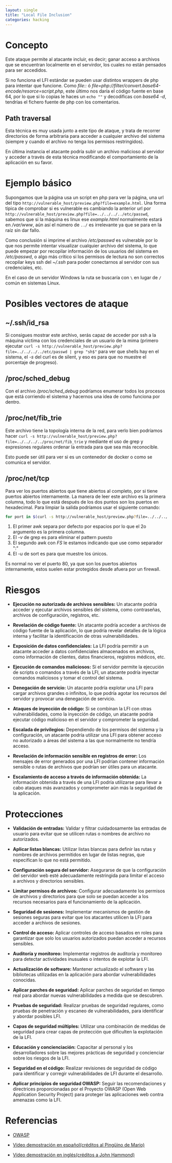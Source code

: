 ```yaml
---
layout: single
title: "Local File Inclusion"
categories: hacking
---
```



# Concepto

Este ataque permite al atacante incluir, es decir; ganar acceso a archivos que se encuentran localmente en el servirdor, los cuales no están pensados para ser accedidos.

Si no funciona el LFI estándar se pueden usar distintos wrappers de php para intentar que funcione. Como *file::* ó *file=php://filter/convert.base64-encode/resorce=script.php*, este último nos daría el código fuente en base 64, por lo que si lo copias le haces un `echo ""` y decodificas con *base64 -d*, tendrías el fichero fuente de php con los comentarios.

## Path traversal

Esta técnica es muy usada junto a este tipo de ataque, y trata de recorrer directorios de forma arbitraria para acceder a cualquier archivo del sistema (siempre y cuando el archivo no tenga los permisos restringidos).

En última instancia el atacante podría subir un archivo malicioso al servidor y acceder a través de esta técnica modificando el comportamiento de la aplicación en su favor.

# Ejemplo básico

Supongamos que la página usa un script en php para ver la página, una url del tipo `http://vulnerable_host/preview.php?file=example.html`. Una forma típica de comprobar si es vulnerable es cambiando la anterior url por `http://vulnerable_host/preview.php?file=../../../../etc/passwd`, sabemos que si la máquina es linux ese *example.html* normalmente estará en */var/www*, aún así el número de `../` es irrelevante ya que se para en la raíz sin dar fallo.

Como conclusión si imprime el archivo */etc/passwd* es vulnerable por lo que nos permite intentar visualizar cualquier archivo del sistema, lo que puede empezar por recopilar información de los usuarios del sistema en */etc/passwd*, o algo más crítico si los permisos de lectura no son correctos recopilar keys ssh del *~/.ssh* para poder conectarnos al servidor con sus credenciales, etc.

En el caso de un servidor Windows la ruta se buscaría con `\` en lugar de `/` común en sistemas Linux.

# Posibles vectores de ataque

## ~/.ssh/id_rsa

Si consigues mostrar este archivo, serás capaz de acceder por ssh a la máquina víctima con los credenciales de un usuario de la mima (primero ejecutar `curl -s http://vulnerable_host/preview.php?file=../../../../etc/passwd | grep "sh$"` para ver que shells hay en el sistema, el *-s* del curl es de silent, y eso es para que no muestre el porcentaje de progreso).

## /proc/sched_debug

Con el archivo */proc/sched_debug* podríamos enumerar todos los procesos que está corriendo el sistema y hacernos una idea de como funciona por dentro.

## /proc/net/fib_trie

Este archivo tiene la topología interna de la red, para verlo bien podríamos hacer `curl -s http://vulnerable_host/preview.php?file=../../../../proc/net/fib_trie` y mediante el uso de grep y expresiones regulares ordenar la entrada para que sea más reconocible.

Esto puede ser útil para ver si es un contenedor de docker o como se comunica el servidor.

## /proc/net/tcp

Para ver los puertos abiertos que tiene abiertos al completo, por si tiene puertos abiertos internamente. La manera de leer este archivo es la primera columna, todo lo que está después de los dos puntos son los puertos en hexadecimal. Para limpiar la salida podríamos usar el siguiente comando:

```bash
for port in $(curl -s http://vulnerable_host/preview.php?file=../../../../proc/net/fib_trie | awk '{print $2}' | grep -v "local_address" | awk '{print $2}' FS=":" | sort -u); do echo "[$port] -> Puerto $(echo "ibase=16; $port | bc")" '
```

1. El primer awk separa por defecto por espacios por lo que el 2o argumento es la primera columna.
2. El *-v* de grep es para eliminar el pattern puesto
3. El segundo awk con *FS* le estamos indicando que use como separador ":"
4. El *-u* de sort es para que muestre los únicos.

Es normal no ver el puerto 80, ya que son los puertos abiertos internamente, estos suelen estar protegidos desde afuera por un firewall.

# Riesgos

- **Ejecución no autorizada de archivos sensibles:** Un atacante podría acceder y ejecutar archivos sensibles del sistema, como contraseñas, archivos de configuración, registros, etc.

- **Revelación de código fuente:** Un atacante podría acceder a archivos de código fuente de la aplicación, lo que podría revelar detalles de la lógica interna y facilitar la identificación de otras vulnerabilidades.

- **Exposición de datos confidenciales:** La LFI podría permitir a un atacante acceder a datos confidenciales almacenados en archivos, como información de clientes, datos financieros, registros médicos, etc.

- **Ejecución de comandos maliciosos:** Si el servidor permite la ejecución de scripts o comandos a través de la LFI, un atacante podría inyectar comandos maliciosos y tomar el control del sistema.

- **Denegación de servicio:** Un atacante podría explotar una LFI para cargar archivos grandes o infinitos, lo que podría agotar los recursos del servidor y provocar una denegación de servicio.

- **Ataques de inyección de código:** Si se combinan la LFI con otras vulnerabilidades, como la inyección de código, un atacante podría ejecutar código malicioso en el servidor y comprometer la seguridad.

- **Escalada de privilegios:** Dependiendo de los permisos del sistema y la configuración, un atacante podría utilizar una LFI para obtener acceso no autorizado a áreas del sistema a las que normalmente no tendría acceso.

- **Revelación de información sensible en registros de error:** Los mensajes de error generados por una LFI podrían contener información sensible o rutas de archivos que podrían ser útiles para un atacante.

- **Escalamiento de acceso a través de información obtenida:** La información obtenida a través de una LFI podría utilizarse para llevar a cabo ataques más avanzados y comprometer aún más la seguridad de la aplicación.


# Protecciones

- **Validación de entradas:** Validar y filtrar cuidadosamente las entradas de usuario para evitar que se utilicen rutas o nombres de archivo no autorizados.

- **Aplicar listas blancas:** Utilizar listas blancas para definir las rutas y nombres de archivos permitidos en lugar de listas negras, que especifican lo que no está permitido.

- **Configuración segura del servidor:** Asegurarse de que la configuración del servidor web esté adecuadamente restringida para limitar el acceso a archivos y directorios sensibles.

- **Limitar permisos de archivos:** Configurar adecuadamente los permisos de archivos y directorios para que solo se puedan acceder a los recursos necesarios para el funcionamiento de la aplicación.

- **Seguridad de sesiones:** Implementar mecanismos de gestión de sesiones seguras para evitar que los atacantes utilicen la LFI para acceder a archivos de sesiones.

- **Control de acceso:** Aplicar controles de acceso basados en roles para garantizar que solo los usuarios autorizados puedan acceder a recursos sensibles.

- **Auditoría y monitoreo:** Implementar registros de auditoría y monitoreo para detectar actividades inusuales o intentos de explotar la LFI.

- **Actualización de software:** Mantener actualizado el software y las bibliotecas utilizadas en la aplicación para abordar vulnerabilidades conocidas.

- **Aplicar parches de seguridad:** Aplicar parches de seguridad en tiempo real para abordar nuevas vulnerabilidades a medida que se descubren.

- **Pruebas de seguridad:** Realizar pruebas de seguridad regulares, como pruebas de penetración y escaneo de vulnerabilidades, para identificar y abordar posibles LFI.

- **Capas de seguridad múltiples:** Utilizar una combinación de medidas de seguridad para crear capas de protección que dificulten la explotación de la LFI.

- **Educación y concienciación:** Capacitar al personal y los desarrolladores sobre las mejores prácticas de seguridad y concienciar sobre los riesgos de la LFI.

- **Seguridad en el código:** Realizar revisiones de seguridad de código para identificar y corregir vulnerabilidades de LFI durante el desarrollo.

- **Aplicar principios de seguridad OWASP:** Seguir las recomendaciones y directrices proporcionadas por el Proyecto OWASP (Open Web Application Security Project) para proteger las aplicaciones web contra amenazas como la LFI.

# Referencias

- [OWASP](https://owasp.org/www-project-web-security-testing-guide/v42/4-Web_Application_Security_Testing/07-Input_Validation_Testing/11.1-Testing_for_Local_File_Inclusion)

- [Vídeo demostración en español(créditos al Pingüino de Mario)](https://www.youtube.com/watch?v=t15Xvv6k-1U)

- [Vídeo demostración en inglés(créditos a John Hammond)](https://www.youtube.com/watch?v=O7-qHZFxjgk)

